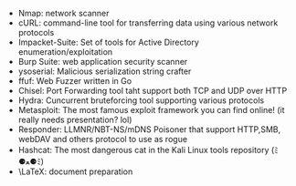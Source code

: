 * Nmap: network scanner
* cURL: command-line tool for transferring data using various network protocols
* Impacket-Suite: Set of tools for Active Directory enumeration/exploitation
* Burp Suite: web application security scanner
* ysoserial: Malicious serialization string crafter
* ffuf: Web Fuzzer written in Go
* Chisel: Port Forwarding tool taht support both TCP and UDP over HTTP
* Hydra: Cuncurrent bruteforcing tool supporting various protocols
* Metasploit: The most famous exploit framework you can find online! (it really needs presentation? lol)
* Responder: LLMNR/NBT-NS/mDNS Poisoner that support HTTP,SMB, webDAV and others protocol to use as rogue
* Hashcat: The most dangerous cat in the Kali Linux tools repository (ﾐ⚈ﻌ⚈ﾐ)
* \LaTeX: document preparation
